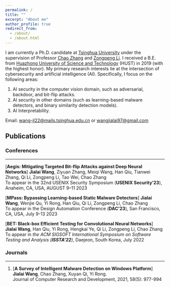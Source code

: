 ```yaml
---
permalink: /
title: ""
excerpt: "About me"
author_profile: true
redirect_from: 
  - /about/
  - /about.html
---
```


I am currently a Ph.D. candidate at [Tsinghua University](https://www.tsinghua.edu.cn/en/) under the supervision of Professor [Chao Zhang](https://netsec.ccert.edu.cn/people/chaoz) and [Zongpeng Li](https://scholar.google.com/citations?user=UnsBY_AAAAAJ&hl=zh-CN). I received a B.E. from [Huazhong University of Science and Technology](https://english.hust.edu.cn/) (HUST) in 2019 (with the highest honor). 
My primary research interests lie at the intersection of cybersecurity and artificial intelligence (AI). Specifically, I focus on the following areas:

1. AI security in the computer vision domain, such as adversarial, backdoor, and bit-flip attacks.
2. AI security in other domains (such as learning-based malware detectors, and binary similarity detection models).
3. AI Interpretability.

Email: wang-jl22@mails.tsinghua.edu.cn or wangjialai97@gmail.com


Publications
------------------
### Conferences 
------------------
[**Aegis: Mitigating Targeted Bit-flip Attacks against Deep Neural Networks**] 
    **Jialai Wang**, Ziyuan Zhang, Meiqi Wang, Han Qiu, Tianwei Zhang, Qi Li, Zongpeng Li, Tao Wei, Chao Zhang\
    To appear in the 32nd USENIX Security Symposium (__USENIX Security’23__), Anaheim, CA, USA, AUGUST 9–11 2023
    
[**MPass: Bypassing Learning-based Static Malware Detectors**]
    **Jialai Wang**, Wenjie Qu, Yi Rong, Han Qiu, Qi Li, Zongpeng Li, Chao Zhang\
    To appear in the Design Automation Conference (__DAC'23__), San Francisco, CA, USA, July 9-13 2023
   
[**BET: Black-box Efficient Testing for Convolutional Neural Networks**]  
    **Jialai Wang**, Han Qiu, Yi Rong, Hengkai Ye, Qi Li, Zongpeng Li, Chao Zhang\
    To appear in _the ACM SIGSOFT International Symposium on Software Testing and Analysis (**ISSTA'22**)_, Daejeon, South Korea, July 2022

### Journals  
------------------
1.  [**A Survey of Intelligent Malware Detection on Windows Platform**]
    **Jialai Wang**, Chao Zhang, Xuyan Qi, Yi Rong.    
    Journal of Computer Research and Development, 2021, 58(5): 977-994 



